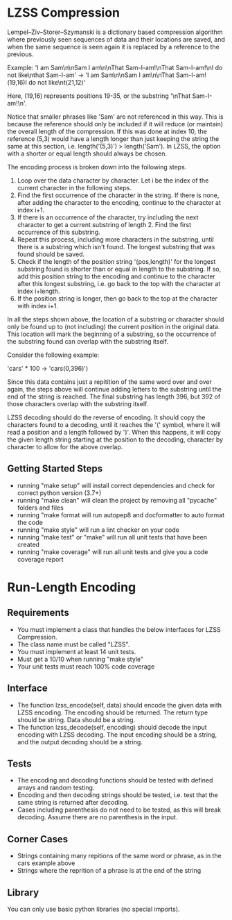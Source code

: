 # LZSS Compression

Lempel–Ziv–Storer–Szymanski is a dictionary based compression algorithm where previously seen sequences of data and their locations are saved, and when the same sequence is seen again it is replaced by a reference to the previous. 

Example:
'I am Sam\n\nSam I am\n\nThat Sam-I-am!\nThat Sam-I-am!\nI do not like\nthat Sam-I-am'
->
'I am Sam\n\nSam I am\n\nThat Sam-I-am!(19,16)I do not like\nt(21,12)'

Here, (19,16) represents positions 19-35, or the substring '\nThat Sam-I-am!\n'.

Notice that smaller phrases like 'Sam' are not referenced in this way. This is because the reference should only be included if it will reduce (or maintain) the overall length of the compression. If this was done at index 10, the reference (5,3) would have a length longer than just keeping the string the same at this section, i.e. length('(5,3)') > length('Sam'). In LZSS, the option with a shorter or equal length should always be chosen.

The encoding process is broken down into the following steps.
1. Loop over the data character by character. Let i be the index of the current character in the following steps.
2. Find the first occurrence of the character in the string. If there is none, after adding the character to the encoding, continue to the character at index i+1.
3. If there is an occurrence of the character, try including the next character to get a current substring of length 2. Find the first occurrence of this substring.
4. Repeat this process, including more characters in the substring, until there is a substring which isn't found. The longest substring that was found should be saved.
5. Check if the length of the position string '(pos,length)' for the longest substring found is shorter than or equal in length to the substring. If so, add this position string to the encoding and continue to the character after this longest substring, i.e. go back to the top with the character at index i+length.
6. If the position string is longer, then go back to the top at the character with index i+1. 

In all the steps shown above, the location of a substring or character should only be found up to (not including) the current position in the original data. This location will mark the beginning of a substring, so the occurrence of the substring found can overlap with the substring itself.

Consider the following example:

'cars' * 100
->
'cars(0,396)')

Since this data contains just a repitition of the same word over and over again, the steps above will continue adding letters to the substring until the end of the string is reached. The final substring has length 396, but 392 of those characters overlap with the substring itself.

LZSS decoding should do the reverse of encoding. It should copy the characters found to a decoding, until it reaches the '(' symbol, where it will read a position and a length followed by ')'. When this happens, it will copy the given length string starting at the position to the decoding, character by character to allow for the above overlap. 

## Getting Started Steps

- running "make setup" will install correct dependencies and check for correct python version (3.7+)
- running "make clean" will clean the project by removing all "pycache" folders and files
- running "make format will run autopep8 and docformatter to auto format the code
- running "make style" will run a lint checker on your code
- running "make test" or "make" will run all unit tests that have been created
- running "make coverage" will run all unit tests and give you a code coverage report

# Run-Length Encoding

## Requirements

- You must implement a class that handles the below interfaces for LZSS Compression.
- The class name must be called "LZSS".
- You must implement at least 14 unit tests.
- Must get a 10/10 when running "make style"
- Your unit tests must reach 100% code coverage

## Interface

- The function lzss_encode(self, data) should encode the given data with LZSS encoding. The encoding should be returned. The return type should be string. Data should be a string.
- The function lzss_decode(self, encoding) should decode the input encoding with LZSS decoding. The input encoding should be a string, and the output decoding should be a string. 

## Tests

- The encoding and decoding functions should be tested with defined arrays and random testing.
- Encoding and then decoding strings should be tested, i.e. test that the same string is returned after decoding.
- Cases including parenthesis do not need to be tested, as this will break decoding. Assume there are no parenthesis in the input.

## Corner Cases

- Strings containing many repitions of the same word or phrase, as in the cars example above
- Strings where the reprition of a phrase is at the end of the string

## Library

You can only use basic python libraries (no special imports).
